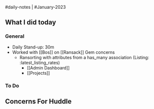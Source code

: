 #daily-notes | #January-2023

## What I did today


### General

- Daily Stand-up: 30m
- Worked with [[Bos]] on [[Ransack]] Gem concerns 
	- Ransorting with attributes from a has_many association (Listing: :latest_listing_rates)
		- [[Admin Dashboard]]
		- [[Projects]]


### To Do

## Concerns For Huddle


